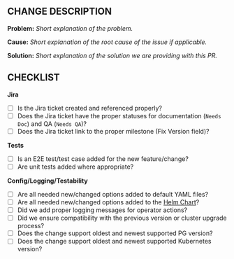**CHANGE DESCRIPTION**
---
**Problem:**
*Short explanation of the problem.*

**Cause:**
*Short explanation of the root cause of the issue if applicable.*

**Solution:**
*Short explanation of the solution we are providing with this PR.*

**CHECKLIST**
---
**Jira**
- [ ] Is the Jira ticket created and referenced properly?
- [ ] Does the Jira ticket have the proper statuses for documentation (`Needs Doc`) and QA (`Needs QA`)?
- [ ] Does the Jira ticket link to the proper milestone (Fix Version field)?

**Tests**
- [ ] Is an E2E test/test case added for the new feature/change?
- [ ] Are unit tests added where appropriate?

**Config/Logging/Testability**
- [ ] Are all needed new/changed options added to default YAML files?
- [ ] Are all needed new/changed options added to the [Helm Chart](https://github.com/percona/percona-helm-charts)?
- [ ] Did we add proper logging messages for operator actions?
- [ ] Did we ensure compatibility with the previous version or cluster upgrade process?
- [ ] Does the change support oldest and newest supported PG version?
- [ ] Does the change support oldest and newest supported Kubernetes version?
